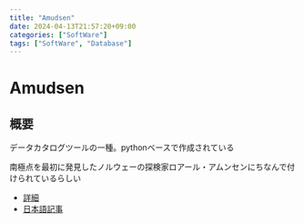 ```yaml
---
title: "Amudsen"
date: 2024-04-13T21:57:20+09:00
categories: ["SoftWare"]
tags: ["SoftWare", "Database"]
---
```

# Amudsen

## 概要

データカタログツールの一種。pythonベースで作成されている

南極点を最初に発見したノルウェーの探検家ロアール・アムンセンにちなんで付けられているらしい

- [詳細](https://www.amundsen.io/amundsen/)
- [日本語記事](https://dev.classmethod.jp/articles/getting-started-with-amundsen/)
